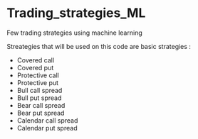 # Trading_strategies_ML
Few trading strategies using machine learning 

Streategies that will be used on this code are basic strategies : 
- Covered call
- Covered put
- Protective call
- Protective put
- Bull call spread
- Bull put spread
- Bear call spread
- Bear put spread
- Calendar call spread
- Calendar put spread

